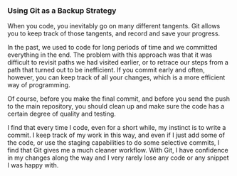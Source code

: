 ### Using Git as a Backup Strategy

When you code, you inevitably go on many different tangents. Git allows you to keep track of those tangents, and record and save your progress.

In the past, we used to code for long periods of time and we committed everything in the end. The problem with this approach was that it was difficult to revisit paths we had visited earlier, or to retrace our steps from a path that turned out to be inefficient.   If you commit early and often, however, you can keep track of all your changes, which is a more efficient way of programming.

Of course, before you make the final commit, and before you send the push to the main repository, you should clean up and make sure the code has a certain degree of quality and testing.

I find that every time I code, even for a short while, my instinct is to write a commit. I keep track of my work in this way, and even if I just add some of the code, or use the staging capabilities to do some selective commits, I find that Git gives me a much cleaner workflow. With Git, I have confidence in my changes along the way and I very rarely lose any code or any snippet I was happy with.
